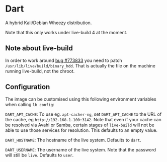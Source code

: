 # Dart

A hybrid Kali/Debian Wheezy distribution.

Note that this only works under live-build 4 at the moment.

## Note about live-build

In order to work around [bug #773833](https://bugs.debian.org/cgi-bin/bugreport.cgi?bug=773833) you need to patch `/usr/lib/live/build/binary_hdd`. That is
actually the file on the machine running live-build, not the chroot.

## Configuration

The image can be customised using this following environment variables when
calling `lb config`:

`DART_APT_CACHE`: To use eg. `apt-cacher-ng`, set `DART_APT_CACHE` to the URL of
the cache, eg `http://192.168.1.100:3142`. Note that even if your cache can be
resolved via Avahi or Samba, certain stages of `live-build` will not be able to
use those services for resolution. This defaults to an empty value.

`DART_HOSTNAME`: The hostname of the live system. Defaults to `dart`.

`DART_USERNAME`: The username of the live system. Note that the password will
still be `live`. Defaults to `user`.

